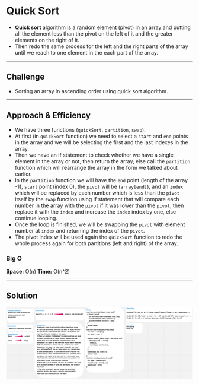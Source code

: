 # Quick Sort

* **Quick sort** algorithm is a random element (pivot) in an array and putting all the element less than the pivot on the left of it and the greater elements on the right of it.
* Then redo the same process for the left and the right parts of the array until we reach to one element in the each part of the array.

<hr>

## Challenge

* Sorting an array in ascending order using quick sort algorithm.

<hr>

## Approach & Efficiency

* We have three functions (`quickSort`, `partition`, `swap`).
* At first (in `quickSort` function) we need to select a `start` and `end` points in the array and we will be selecting the first and the last indexes in the array.
* Then we have an if statement to check whether we have a single element in the array or not, then return the array, else call the `partition` function which will rearrange the array in the form we talked about earlier.
* In the `partition` function we will have the `end` point (length of the array -1), `start` point (index 0), the `pivot` will be (`array[end]`), and an `index` which will be replaced by each number which is less than the `pivot` itself by the `swap` function using if statement that will compare each number in the array with the `pivot` if it was lower than the `pivot`, then replace it with the `index` and increase the `index` index by one, else continue looping.
* Once the loop is finished, we will be swapping the `pivot` with element number at `index` and returning the index of the `pivot`.
* The pivot index will be used again the `quickSort` function to redo the whole process again for both partitions (left and right) of the array.

### Big O

**Space:** O(n)
**Time:** O(n^2)

<hr>

## Solution

![Whiteborad](../assets/quick-sort.png)
